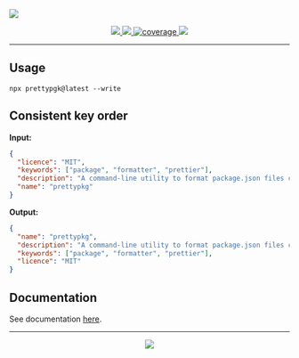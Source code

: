 <img src="https://repository-images.githubusercontent.com/903297410/ebad93f8-ebe6-4620-991a-2d9af5c510a6">
<p align="center">
  <a href="https://npmjs.com/package/prettypkg/" target="_blank">
    <img src="https://img.shields.io/npm/v/prettypkg.svg" />
  </a>

  <a href="https://github.com/rdarida/prettypkg" target="_blank">
    <img src="https://img.shields.io/badge/-repository-222222?style=flat&logo=github" />
  </a>

  <a href="https://sonarcloud.io/dashboard?id=rdarida_prettypkg" target="_blank" alt="SonarCloud">
    <img src="https://sonarcloud.io/api/project_badges/measure?project=rdarida_prettypkg&metric=coverage" alt="coverage">
  </a>

  <img src="https://img.shields.io/librariesio/release/npm/prettypkg">
</p>
<hr>

## Usage
```
npx prettypgk@latest --write
```

## Consistent key order

**Input:**
```json
{
  "licence": "MIT",
  "keywords": ["package", "formatter", "prettier"],
  "description": "A command-line utility to format package.json files consistently",
  "name": "prettypkg"
}
```

**Output:**
```json
{
  "name": "prettypkg",
  "description": "A command-line utility to format package.json files consistently",
  "keywords": ["package", "formatter", "prettier"],
  "licence": "MIT"
}
```

## Documentation

See documentation [here](https://rdarida.github.io/prettypkg/).

<hr>

<p align="center">
  <a href="LICENSE" target="_blank">
    <img src="https://img.shields.io/badge/license-MIT-green" />
  </a>
</p>
